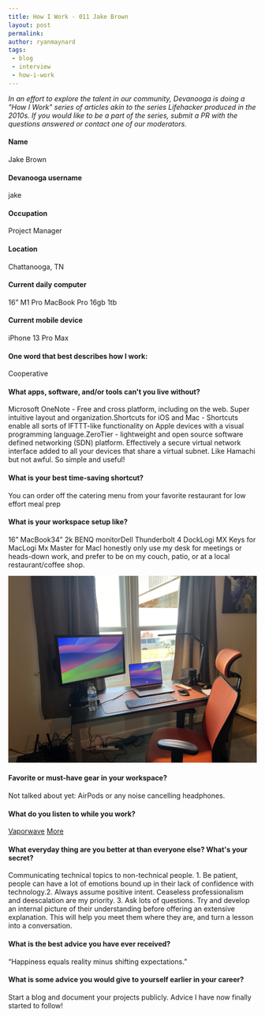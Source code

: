 ```yaml
---
title: How I Work - 011 Jake Brown
layout: post
permalink: 
author: ryanmaynard
tags:
 - blog
 - interview
 - how-i-work
---
```


_In an effort to explore the talent in our community, Devanooga is doing a "How I Work" series of articles akin to the series Lifehacker produced in the 2010s. If you would like to be a part of the series, submit a PR with the questions answered or contact one of our moderators._

#### Name
Jake Brown

#### Devanooga username
jake

#### Occupation
Project Manager

#### Location
Chattanooga, TN

#### Current daily computer
16” M1 Pro MacBook Pro 16gb 1tb

#### Current mobile device
iPhone 13 Pro Max

#### One word that best describes how I work: 
Cooperative

#### What apps, software, and/or tools can't you live without? 
Microsoft OneNote - Free and cross platform, including on the web. Super intuitive layout and organization.Shortcuts for iOS and Mac - Shortcuts enable all sorts of IFTTT-like functionality on Apple devices with a visual programming language.ZeroTier - lightweight and open source software defined networking (SDN) platform. Effectively a secure virtual network interface added to all your devices that share a virtual subnet. Like Hamachi but not awful. So simple and useful!

#### What is your best time-saving shortcut?
You can order off the catering menu from your favorite restaurant for low effort meal prep

#### What is your workspace setup like?
16” MacBook34” 2k BENQ monitorDell Thunderbolt 4 DockLogi MX Keys for MacLogi Mx Master for MacI honestly only use my desk for meetings or heads-down work, and prefer to be on my couch, patio, or at a local restaurant/coffee shop.

![Jake's Workspace](/images/blog/2023-12-08-Jake-Brown/setup.jpeg)

#### Favorite or must-have gear in your workspace?
Not talked about yet: AirPods or any noise cancelling headphones.

#### What do you listen to while you work? 
[Vaporwave](https://youtu.be/o9zZ4Gj75xs?si=9wuI7i-urLfGdMI7Jungle/iDnB)
[More](https://youtu.be/fLv1cfiSj-M?si=vwpNHJ6SgXRp6uJl)

#### What everyday thing are you better at than everyone else? What's your secret? 
Communicating technical topics to non-technical people. 1. Be patient, people can have a lot of emotions bound up in their lack of confidence with technology.2. Always assume positive intent. Ceaseless professionalism and deescalation are my priority. 3. Ask lots of questions. Try and develop an internal picture of their understanding before offering an extensive explanation. This will help you meet them where they are, and turn a lesson into a conversation.

#### What is the best advice you have ever received? 
“Happiness equals reality minus shifting expectations.”

#### What is some advice you would give to yourself earlier in your career? 
Start a blog and document your projects publicly. Advice I have now finally started to follow!
